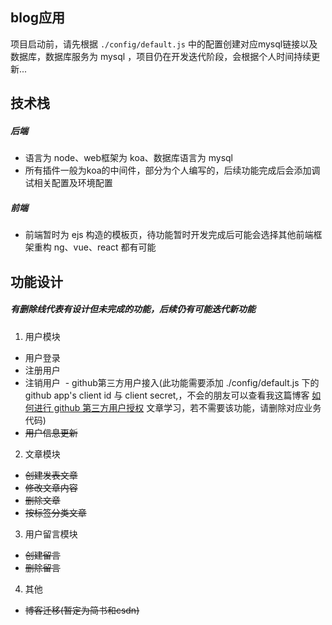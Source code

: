 ## blog应用
项目启动前，请先根据 `./config/default.js` 中的配置创建对应mysql链接以及数据库，数据库服务为 mysql ，项目仍在开发迭代阶段，会根据个人时间持续更新...

## 技术栈
##### 后端
- 语言为 node、web框架为 koa、数据库语言为 mysql
- 所有插件一般为koa的中间件，部分为个人编写的，后续功能完成后会添加调试相关配置及环境配置

##### 前端
- 前端暂时为 ejs 构造的模板页，待功能暂时开发完成后可能会选择其他前端框架重构 ng、vue、react 都有可能

## 功能设计
##### 有删除线代表有设计但未完成的功能，后续仍有可能迭代新功能
1.  用户模块
  - 用户登录
  - 注册用户
  - 注销用户
  - github第三方用户接入(此功能需要添加 ./config/default.js 下的 github app's client id 与 client secret,，不会的朋友可以查看我这篇博客 [如何进行 github 第三方用户授权](http://blog.csdn.net/yolo0927/article/details/79315824) 文章学习，若不需要该功能，请删除对应业务代码)
  - ~~用户信息更新~~
2.  文章模块
  - ~~创建发表文章~~
  - ~~修改文章内容~~
  - ~~删除文章~~
  - ~~按标签分类文章~~
3.  用户留言模块
  - ~~创建留言~~
  - ~~删除留言~~
4.  其他
  - ~~博客迁移(暂定为简书和csdn)~~
